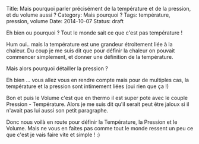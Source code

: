 Title: Mais pourquoi parler précisément de la température et de la pression, et du volume aussi  ?
Category: Mais pourquoi ? 
Tags: température, pression, volume
Date: 2014-10-07
Status: draft

Eh bien ou pourquoi ? Tout le monde sait ce que c'est pas température ! 

Hum oui.. mais la température est une grandeur étroitement liée à la chaleur. 
Du coup je me suis dit que pour définir la chaleur on pouvait commencer simplement, et donner une définition de la température. 

Mais alors pourquoi détailler la pression ? 

Eh bien ... vous allez vous en rendre compte mais pour de multiples cas, la température et la pression sont intimement liées (oui rien que ça !)

Bon et puis le Volume c'est que en thermo il est super pote avec le couple Pression - Température. Alors je me suis dit qu'il serait peut être jaloux si il n'avait pas lui aussi son petit paragraphe. 

Donc nous voilà en route pour définir la Température, la Pression et le Volume. Mais ne vous en faites pas comme tout le monde ressent  un peu ce que c'est je vais faire vite et simple ! :)
